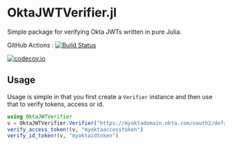 # OktaJWTVerifier.jl

Simple package for verifying Okta JWTs written in pure Julia.

GitHub Actions : [![Build Status](https://github.com/JuliaServices/OktaJWTVerifier.jl/workflows/CI/badge.svg)](https://github.com/JuliaServices/OktaJWTVerifier.jl/actions?query=workflow%3ACI+branch%3Amain)

[![codecov.io](http://codecov.io/github/JuliaServices/OktaJWTVerifier.jl/coverage.svg?branch=main)](http://codecov.io/github/JuliaServices/OktaJWTVerifier.jl?branch=main)

## Usage

Usage is simple in that you first create a `Verifier` instance and then use that to verify tokens, access or id.

```julia
using OktaJWTVerifier
v = OktaJWTVerifier.Verifier("https://myoktadomain.okta.com/oauth2/default"; claims_to_validate=Dict("aud" => "myoktaaudience"))
verify_access_token!(v, "myoktaaccesstoken")
verify_id_token!(v, "myoktaidtoken")
```
